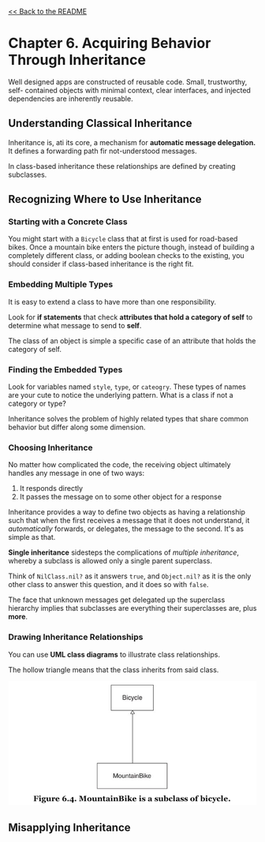 [&lt;&lt; Back to the README](README.md)

# Chapter 6. Acquiring Behavior Through Inheritance

Well designed apps are constructed of reusable code. Small, trustworthy, self-
contained objects with minimal context, clear interfaces, and injected dependencies
are inherently reusable.

## Understanding Classical Inheritance

Inheritance is, ati its core, a mechanism for **automatic message delegation.**
It defines a forwarding path fir not-understood messages.

In class-based inheritance these relationships are defined by creating subclasses.

## Recognizing Where to Use Inheritance

### Starting with a Concrete Class

You might start with a `Bicycle` class that at first is used for road-based bikes.
Once a mountain bike enters the picture though, instead of building a completely
different class, or adding boolean checks to the existing, you should consider
if class-based inheritance is the right fit.

### Embedding Multiple Types

It is easy to extend a class to have more than one responsibility.

Look for **if statements** that check **attributes that hold a category of self**
to determine what message to send to **self**.

The class of an object is simple a specific case of an attribute that holds the
category of self.

### Finding the Embedded Types

Look for variables named `style`, `type`, or `cateogry`. These types of names
are your cute to notice the underlying pattern. What is a class if not a category
or type?

Inheritance solves the problem of highly related types that share common behavior
but differ along some dimension.

### Choosing Inheritance

No matter how complicated the code, the receiving object ultimately handles any
message in one of two ways:

1. It responds directly
2. It passes the message on to some other object for a response

Inheritance provides a way to define two objects as having a relationship such that
when the first receives a message that it does not understand, it *automatically* 
forwards, or delegates, the message to the second. It's as simple as that.

**Single inheritance** sidesteps the complications of *multiple inheritance*,
whereby a subclass is allowed only a single parent superclass.

Think of `NilClass.nil?` as it answers `true`, and `Object.nil?` as it is the
only other class to answer this question, and it does so with `false`.

The face that unknown messages get delegated up the superclass hierarchy implies
that subclasses are everything their superclasses are, plus **more**.

### Drawing Inheritance Relationships

You can use **UML class diagrams** to illustrate class relationships.

The hollow triangle means that the class inherits from said class.

![UML class diagram](poodr-6-4.png)

## Misapplying Inheritance


